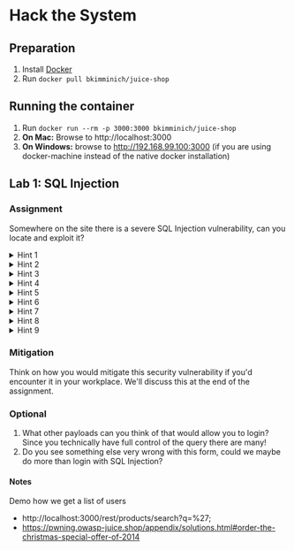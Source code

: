 # Hack the System

## Preparation
1. Install [Docker](https://www.docker.com/get-started)
2. Run `docker pull bkimminich/juice-shop`

## Running the container
1. Run `docker run --rm -p 3000:3000 bkimminich/juice-shop`
2. **On Mac:** Browse to http://localhost:3000 
3. **On Windows:** browse to http://192.168.99.100:3000 (if you are using docker-machine instead of the native docker installation)

## Lab 1: SQL Injection

### Assignment
Somewhere on the site there is a severe SQL Injection vulnerability, can you locate and exploit it?

<details>
  <summary>Hint 1</summary>


The vulnerability allows us to login to the system.


</details>

<details>
  <summary>Hint 2</summary>


If you are familiar with SQL, think of what a login query generally looks like. If you are not have a look at hint 3!


</details>

<details>
  <summary>Hint 3</summary>


The login query looks something like the query below and will log the user in if there is a match 

```SQL 
SELECT * from users where email = 'FORM_INPUT' and password = 'FORM_INPUT';
```

</details>

<details>
  <summary>Hint 4</summary>


The problem with SQL injection is that user input is not sanitized, and thus we can adjust the SQL query directly through the form input. Our text in the form ends up directly in the `FORM_INPUT` locations.


</details>


<details>
  <summary>Hint 5</summary>


So we know we need to adjust the query, and that we can use the form to adjust the query. First we need to 'break out' of the variable so we can not only adjust the user input but the entire SQL query itself. In SQL strings are surrounded by the `\`` `'` or `"` charachters. Input these characters in the email input and see what hapepns.

</details>

<details>
  <summary>Hint 6</summary>


Notice how `'` behaves differently and does not give a proper error instead it provides an error like `[object Object]`. This is an indication something is quite seriously wrong.

</details>

<details>
  <summary>Hint 7</summary>

So our goals to login would like something like this:
1. First we break out of string, so we can adjust the query.
2. Then we need to ensure that the query returns at least one row.
3. Then we need to ensure that the password portion of the query is ignored.

</details>

<details>
  <summary>Hint 8</summary>

1. Break out of string, with `'`
2. To return at least one row, we can utilize a condition that always returns true like `1=1`
3. With `--` we can apply comments to SQL, which we can utilize to ignore parts of the query.

</details>

<details>
  <summary>Hint 9</summary>

If you input `' or 1=1--` and any password you will authenticate the first entry in the `Users` table which coincidentally happens to be the administrator.
</details>


### Mitigation
Think on how you would mitigate this security vulnerability if you'd encounter it in your workplace. We'll discuss this at the end of the assignment.

### Optional
1. What other payloads can you think of that would allow you to login? Since you technically have full control of the query there are many!
2. Do you see something else very wrong with this form, could we maybe do more than login with SQL Injection?


#### Notes
Demo how we get a list of users
- http://localhost:3000/rest/products/search?q=%27;
- https://pwning.owasp-juice.shop/appendix/solutions.html#order-the-christmas-special-offer-of-2014
